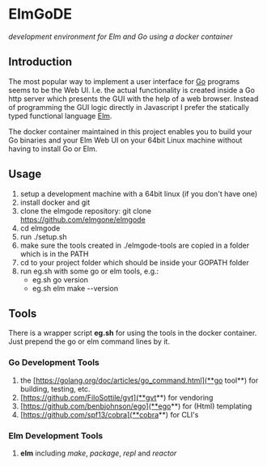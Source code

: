 # ElmGoDE

*development environment for Elm and Go using a docker container*

## Introduction

The most popular way to implement a user interface for [Go](http://golang.org) programs seems to be the Web UI. I.e. the actual functionality is created inside a Go http server which presents the GUI with the help of a web browser.
Instead of programming the GUI logic directly in Javascript I prefer the statically typed functional language [Elm](http://elm-lang.org).

The docker container maintained in this project enables you to build your Go binaries and your Elm Web UI on your 64bit Linux machine without having to install Go or Elm.

## Usage

1. setup a development machine with a 64bit linux (if you don't have one)
2. install docker and git
3. clone the elmgode repository: git clone https://github.com/elmgone/elmgode
4. cd elmgode
5. run ./setup.sh
6. make sure the tools created in ./elmgode-tools are copied in a folder which is in the PATH
7. cd to your project folder which should be inside your GOPATH folder
8. run eg.sh with some go or elm tools, e.g.:
   * eg.sh go version
   * eg.sh elm make --version

## Tools

There is a wrapper script **eg.sh** for using the tools in the docker container. Just prepend the go or elm command lines by it.

### Go Development Tools

1. the [https://golang.org/doc/articles/go_command.html](**go tool**) for building, testing, etc.
2. [https://github.com/FiloSottile/gvt](**gvt**) for vendoring
3. [https://github.com/benbjohnson/ego](**ego**) for (Html) templating
4. [https://github.com/spf13/cobra](**cobra**) for CLI's

### Elm Development Tools

1. **elm** including *make*, *package*, *repl* and *reactor*

